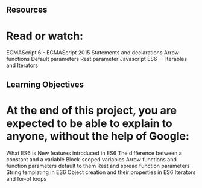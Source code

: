 ## Resources
# Read or watch:

ECMAScript 6 - ECMAScript 2015
Statements and declarations
Arrow functions
Default parameters
Rest parameter
Javascript ES6 — Iterables and Iterators

## Learning Objectives
# At the end of this project, you are expected to be able to explain to anyone, without the help of Google:

What ES6 is
New features introduced in ES6
The difference between a constant and a variable
Block-scoped variables
Arrow functions and function parameters default to them
Rest and spread function parameters
String templating in ES6
Object creation and their properties in ES6
Iterators and for-of loops